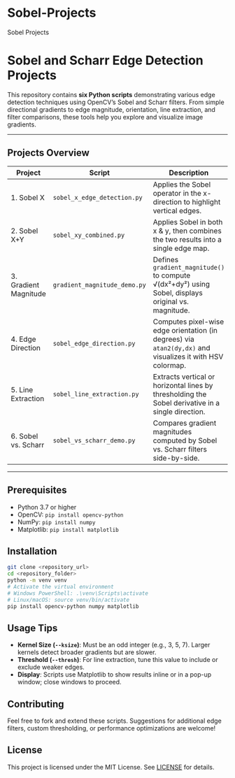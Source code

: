 # Sobel-Projects
Sobel Projects
# Sobel and Scharr Edge Detection Projects  

This repository contains **six Python scripts** demonstrating various edge detection techniques using OpenCV’s Sobel and Scharr filters. From simple directional gradients to edge magnitude, orientation, line extraction, and filter comparisons, these tools help you explore and visualize image gradients.

---

## Projects Overview

| Project | Script | Description | Usage Example |
|---------|--------|-------------|---------------|
| 1. Sobel X | `sobel_x_edge_detection.py` | Applies the Sobel operator in the x-direction to highlight vertical edges. | `python sobel_x_edge_detection.py Test.jpg --ksize 3` |
| 2. Sobel X+Y | `sobel_xy_combined.py` | Applies Sobel in both x & y, then combines the two results into a single edge map. | `python sobel_xy_combined.py Test.jpg Test2.jpg --ksize 3` |
| 3. Gradient Magnitude | `gradient_magnitude_demo.py` | Defines `gradient_magnitude()` to compute √(dx²+dy²) using Sobel, displays original vs. magnitude. | `python gradient_magnitude_demo.py Test.jpg Test2.jpg --ksize 3` |
| 4. Edge Direction | `sobel_edge_direction.py` | Computes pixel-wise edge orientation (in degrees) via `atan2(dy,dx)` and visualizes it with HSV colormap. | `python sobel_edge_direction.py Test.jpg Test2.jpg --ksize 3` |
| 5. Line Extraction | `sobel_line_extraction.py` | Extracts vertical or horizontal lines by thresholding the Sobel derivative in a single direction. | `python sobel_line_extraction.py Test.jpg Test2.jpg --ksize 3 --thresh 100` |
| 6. Sobel vs. Scharr | `sobel_vs_scharr_demo.py` | Compares gradient magnitudes computed by Sobel vs. Scharr filters side-by-side. | `python sobel_vs_scharr_demo.py Test.jpg Test2.jpg --ksize 3` |

---

## Prerequisites

- Python 3.7 or higher
- OpenCV: `pip install opencv-python`
- NumPy: `pip install numpy`
- Matplotlib: `pip install matplotlib`

## Installation

```bash
git clone <repository_url>
cd <repository_folder>
python -m venv venv
# Activate the virtual environment
# Windows PowerShell: .\venv\Scripts\activate
# Linux/macOS: source venv/bin/activate
pip install opencv-python numpy matplotlib
```

## Usage Tips

- **Kernel Size (`--ksize`)**: Must be an odd integer (e.g., 3, 5, 7). Larger kernels detect broader gradients but are slower.
- **Threshold (`--thresh`)**: For line extraction, tune this value to include or exclude weaker edges.
- **Display**: Scripts use Matplotlib to show results inline or in a pop-up window; close windows to proceed.

## Contributing

Feel free to fork and extend these scripts. Suggestions for additional edge filters, custom thresholding, or performance optimizations are welcome!

## License

This project is licensed under the MIT License. See [LICENSE](LICENSE) for details.

